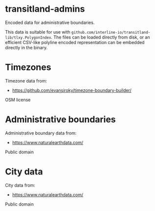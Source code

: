 # transitland-admins

Encoded data for administrative boundaries.

This data is suitable for use with `github.com/interline-io/transitland-lib/tlxy.PolygonIndex`. The files can be loaded directly from disk, or an efficient CSV-like polyline encoded representation can be embedded directly in the binary.

# Timezones

Timezone data from:
- https://github.com/evansiroky/timezone-boundary-builder/

OSM license

# Administrative boundaries

Administrative boundary data from:
- https://www.naturalearthdata.com/

Public domain

# City data

City data from:
- https://www.naturalearthdata.com/

Public domain